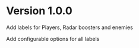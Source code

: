 # Version 1.0.0

Add labels for Players, Radar boosters and enemies

Add configurable options for all labels